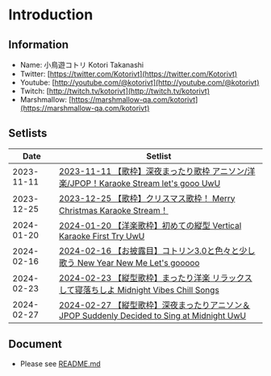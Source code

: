 # Introduction

## Information
- Name: 小鳥遊コトリ Kotori Takanashi
- Twitter: [https://twitter.com/Kotorivt](https://twitter.com/Kotorivt)
- Youtube: [http://youtube.com/@kotorivt](http://youtube.com/@kotorivt)
- Twitch: [http://twitch.tv/kotorivt](http://twitch.tv/kotorivt)
- Marshmallow: [https://marshmallow-qa.com/kotorivt](https://marshmallow-qa.com/kotorivt)

## Setlists

| Date       | Setlist                                                                 |
|------------|-------------------------------------------------------------------------|
| 2023-11-11 | [2023-11-11 【歌枠】深夜まったり歌枠 アニソン/洋楽/JPOP！Karaoke Stream let's gooo UwU](./setlists/2023-11-11.md) |
| 2023-12-25 | [2023-12-25 【歌枠】クリスマス歌枠！ Merry Christmas Karaoke Stream！](./setlists/2023-12-25.md) |
| 2024-01-20 | [2024-01-20 【洋楽歌枠】初めての縦型 Vertical Karaoke First Try UwU](./setlists/2024-01-20.md) |
| 2024-02-16 | [2024-02-16 【お披露目】コトリン3.0と色々と少し歌う New Year New Me Let's gooooo](./setlists/2024-02-16.md) |
| 2024-02-23 | [2024-02-23 【縦型歌枠】まったり洋楽 リラックスして寝落ちしよ Midnight Vibes Chill Songs](./setlists/2024-02-23.md) |
| 2024-02-27 | [2024-02-27 【縦型歌枠】深夜まったりアニソン＆JPOP Suddenly Decided to Sing at Midnight UwU](./setlists/2024-02-27.md) |

## Document
- Please see [README.md](https://github.com/DNIB/Setlist-Workspace/blob/main/public/README.md)
